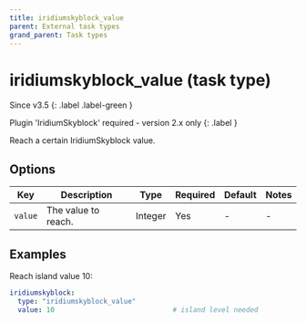 ```yaml
---
title: iridiumskyblock_value
parent: External task types
grand_parent: Task types
---
```


# iridiumskyblock_value (task type)

Since v3.5
{: .label .label-green }

Plugin 'IridiumSkyblock' required - version 2.x only
{: .label }

Reach a certain IridiumSkyblock value.

## Options

| Key     | Description         | Type    | Required | Default | Notes |
|---------|---------------------|---------|----------|---------|-------|
| `value` | The value to reach. | Integer | Yes      | \-      | \-    |

## Examples

Reach island value 10:

``` yaml
iridiumskyblock:
  type: "iridiumskyblock_value"
  value: 10                             # island level needed
```
